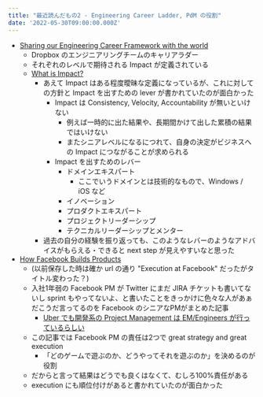 ```yaml
---
title: "最近読んだもの2 - Engineering Career Ladder, PdM の役割"
date: '2022-05-30T09:00:00.000Z'
---
```


- [Sharing our Engineering Career Framework with the world](https://dropbox.tech/culture/sharing-our-engineering-career-framework-with-the-world)
	- Dropbox のエンジニアリングチームのキャリアラダー
	- それぞれのレベルで期待される Impact が定義されている
	- [What is Impact?](https://dropbox.github.io/dbx-career-framework/what_is_impact.html)
		- あえて Impact はある程度曖昧な定義になっているが、これに対しての方針と Impact を出すための lever が書かれていたのが面白かった
			- Impact は Consistency, Velocity, Accountability が無いといけない
				- 例えば一時的に出た結果や、長期間かけて出した累積の結果ではいけない
				- またシニアレベルになるにつれて、自身の決定がビジネスへの Impact につながることが求められる
			- Impact を出すためのレバー
				- ドメインエキスパート
					- ここでいうドメインとは技術的なもので、Windows / iOS など
				- イノベーション
				- プロダクトエキスパート
				- プロジェクトリーダーシップ
				- テクニカルリーダーシップとメンター
		- 過去の自分の経験を振り返っても、このようなレバーのようなアドバイスがもらえる・できると next step が見えやすいなと思った
- [How Facebook Builds Products](https://productlife.to/p/-execution-at-facebook)
	- (以前保存した時は確か url の通り "Execution at Facebook" だったがタイトル変わった？)
	- 入社1年弱の Facebook PM が Twitter にまだ JIRA チケットも書いてないし sprint もやってないよ、と書いたことをきっかけに色々な人があぁだこうだ言ってるのを Facebook のシニアなPMがまとめた記事
		- [Uber でも開発系の Project Management は EM/Engineers が行っているらしい](https://twitter.com/GergelyOrosz/status/1421345357397741568)
	- この記事では Facebook PM の責任は2つで great strategy and great execution
		- 「どのゲームで遊ぶのか、どうやってそれを遊ぶのか」を決めるのが役割
	- だからと言って結果はどうでも良くはなくて、むしろ100%責任がある
	- execution にも順位付けがあると書かれていたのが面白かった
